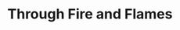 ---
ee_id: '4247'
site: '1'
type: '5'
title: Through Fire and Flames
url: through-fire-and-flames
year: '2014'
venue: New YorkABF
state_country: New York
pitch: "​2nd Arcangel Surfware Pop-up. Technical the launch of my All The Small Things
  catalog."
ps:
imgs: New Yorkabf-dap-newyork-2014-10-install-1-database-ek.jpg,New Yorkabf-dap-newyork-2014-10-install-3-database-ek.jpg,New
  Yorkabf-dap-newyork-2014-10-install-6-database-ek.jpg,New Yorkabf-dap-newyork-2014-10-install-5-database-ek.jpg,New
  Yorkabf-dap-newyork-2014-10-install-3-database-at.JPG,New Yorkabf-dap-newyork-2014-10-install-6-database-at.JPG,New
  Yorkabf-dap-newyork-2014-10-install-7-database-at.JPG,New Yorkabf-dap-newyork-2014-10-install-11-database-at.JPG
things: "[4168] [2014-125-all-the-small-things] 2014-125 All The Small Things,[4248]
  [2014-123-through-the-fire-and-flames] 2014-123 Through the Fire and Flames,[4249]
  [2014-114-all-the-small-things-tshirt] 2014-114 All The Small Things Tshirt"
layout: shows
---